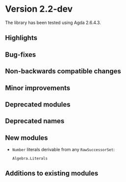 Version 2.2-dev
===============

The library has been tested using Agda 2.6.4.3.

Highlights
----------

Bug-fixes
---------

Non-backwards compatible changes
--------------------------------

Minor improvements
------------------

Deprecated modules
------------------

Deprecated names
----------------

New modules
-----------

* `Number` literals derivable from any `RawSuccessorSet`:
  ```
  Algebra.Literals
  ```

Additions to existing modules
-----------------------------

